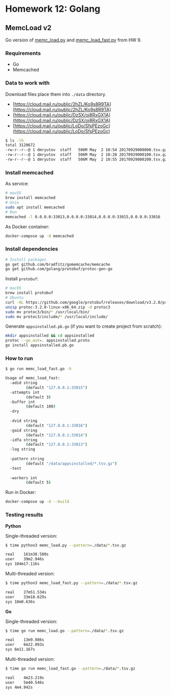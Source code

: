 # Homework 12: Golang

## MemcLoad v2

Go version of [memc_load.py](../hw9/memc_load.py) and [memc_load_fast.py](../hw9/memc_load_fast.py) from HW 9.



### Requirements

- Go
- Memcached



### Data to work with

Download files place them into `./data` directory.

- [https://cloud.mail.ru/public/2hZL/Ko9s8R9TA](https://cloud.mail.ru/public/2hZL/Ko9s8R9TA)
- [https://cloud.mail.ru/public/DzSX/oj8RxGX1A](https://cloud.mail.ru/public/DzSX/oj8RxGX1A)
- [https://cloud.mail.ru/public/LoDo/SfsPEzoGc](https://cloud.mail.ru/public/LoDo/SfsPEzoGc)

```bash
$ ls -lh
total 3120672
-rw-r--r--@ 1 dmryutov  staff   506M May  2 10:54 20170929000000.tsv.gz
-rw-r--r--@ 1 dmryutov  staff   506M May  2 10:28 20170929000100.tsv.gz
-rw-r--r--@ 1 dmryutov  staff   506M May  2 10:55 20170929000200.tsv.gz
```



### Install memcached

As service:

```bash
# macOS
brew install memcached
# Unix
sudo apt install memcached
# Run
memcached -l 0.0.0.0:33013,0.0.0.0:33014,0.0.0.0:33015,0.0.0.0:33016
```

As Docker container:

```bash
docker-compose up -d memcached
```


### Install dependencies

```bash
# Install packages
go get github.com/bradfitz/gomemcache/memcache
go get github.com/golang/protobuf/protoc-gen-go
```

Install `protobuf`:

```bash
# macOS
brew install protobuf
# Ubuntu
curl -OL https://github.com/google/protobuf/releases/download/v3.2.0/protoc-3.2.0-linux-x86_64.zip
unzip protoc-3.2.0-linux-x86_64.zip -d protoc3
sudo mv protoc3/bin/* /usr/local/bin/
sudo mv protoc3/include/* /usr/local/include/
```

Generate `appsinstalled.pb.go` (if you want to create project from scratch):

```bash
mkdir appsinstalled && cd appsinstalled
protoc --go_out=. appsinstalled.proto
go install appsinstalled.pb.go
```



### How to run

```bash
$ go run memc_load_fast.go -h

Usage of memc_load_fast:
  -adid string
         (default "127.0.0.1:33015")
  -attempts int
         (default 3)
  -buffer int
         (default 100)
  -dry
    
  -dvid string
         (default "127.0.0.1:33016")
  -gaid string
         (default "127.0.0.1:33014")
  -idfa string
         (default "127.0.0.1:33013")
  -log string
    
  -pattern string
         (default "/data/appsinstalled/*.tsv.gz")
  -test
    
  -workers int
         (default 5)
```

Run in Docker:

```bash
docker-compose up -d --build
```



### Testing results

**Python**

Single-threaded version:

```bash
$ time python3 memc_load.py --pattern=./data/*.tsv.gz

real	161m38.580s
user	39m2.946s
sys	104m17.116s
```

Multi-threaded version:

```bash
$ time python3 memc_load_fast.py --pattern=./data/*.tsv.gz

real	27m51.534s
user	33m18.629s
sys	18m0.636s
```

**Go**

Single-threaded version:

```bash
$ time go run memc_load.go --pattern=./data/*.tsv.gz

real	13m9.986s
user	6m22.093s
sys	6m11.167s
```

Multi-threaded version:

```bash
$ time go run memc_load_fast.go --pattern=./data/*.tsv.gz

real	4m23.219s
user	5m40.546s
sys	4m4.942s
```